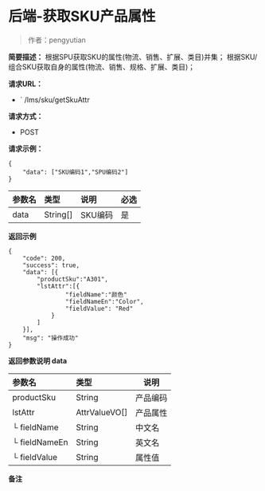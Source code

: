 # 后端-获取SKU产品属性

> 作者：pengyutian

**简要描述：** 
根据SPU获取SKU的属性(物流、销售、扩展、类目)并集；
根据SKU/组合SKU获取自身的属性(物流、销售、规格、扩展、类目)；


**请求URL：** 
- ` /lms/sku/getSkuAttr
  
**请求方式：**
- POST 

**请求示例：** 
```
{
    "data": ["SKU编码1","SPU编码2"]
}
```

|参数名|类型|说明|必选|
|:----    |:---|:----- |-----   |
|data |String[] |SKU编码|是|

 **返回示例**
``` 
{
    "code": 200,
    "success": true,
    "data": [{
		"productSku":"A301",
		"lstAttr":[{
				"fieldName":"颜色"
				"fieldNameEn":"Color",
                "fieldValue": "Red"
			}
		]
    }],
    "msg": "操作成功"
}
```
 **返回参数说明 data** 

|参数名|类型|说明|
|:-----  |:-----|-----|
|productSku |String   |产品编码|
|lstAttr |AttrValueVO[] | 产品属性 |
|└ fieldName |String |中文名 |
|└ fieldNameEn |String |英文名 |
|└ fieldValue |String |属性值 |

 **备注**